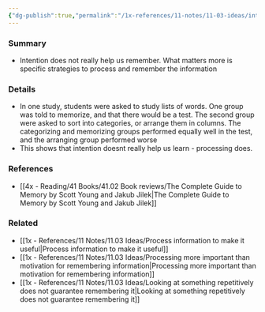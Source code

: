 ```yaml
---
{"dg-publish":true,"permalink":"/1x-references/11-notes/11-03-ideas/intention-to-remember-is-not-important-in-actual-remembering/","title":"Intention to remember is not important in actual remembering","noteIcon":""}
---
```



### Summary
- Intention does not really help us remember. What matters more is specific strategies to process and remember the information

### Details
- In one study, students were asked to study lists of words. One group was told to memorize, and that there would be a test. The second group were asked to sort into categories, or arrange them in columns. The categorizing and memorizing groups performed equally well in the test, and the arranging group performed worse
- This shows that intention doesnt really help us learn - processing does.

### References
- [[4x - Reading/41 Books/41.02 Book reviews/The Complete Guide to Memory by Scott Young and Jakub Jilek\|The Complete Guide to Memory by Scott Young and Jakub Jilek]]

### Related
- [[1x - References/11 Notes/11.03 Ideas/Process information to make it useful\|Process information to make it useful]]
- [[1x - References/11 Notes/11.03 Ideas/Processing more important than motivation for remembering information\|Processing more important than motivation for remembering information]]
- [[1x - References/11 Notes/11.03 Ideas/Looking at something repetitively does not guarantee remembering it\|Looking at something repetitively does not guarantee remembering it]]
